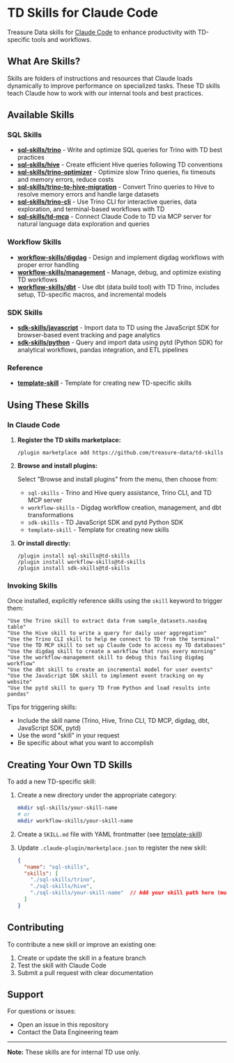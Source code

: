 # TD Skills for Claude Code

Treasure Data skills for [Claude Code](https://claude.com/claude-code) to enhance productivity with TD-specific tools and workflows.

## What Are Skills?

Skills are folders of instructions and resources that Claude loads dynamically to improve performance on specialized tasks. These TD skills teach Claude how to work with our internal tools and best practices.

## Available Skills

### SQL Skills

- **[sql-skills/trino](./sql-skills/trino)** - Write and optimize SQL queries for Trino with TD best practices
- **[sql-skills/hive](./sql-skills/hive)** - Create efficient Hive queries following TD conventions
- **[sql-skills/trino-optimizer](./sql-skills/trino-optimizer)** - Optimize slow Trino queries, fix timeouts and memory errors, reduce costs
- **[sql-skills/trino-to-hive-migration](./sql-skills/trino-to-hive-migration)** - Convert Trino queries to Hive to resolve memory errors and handle large datasets
- **[sql-skills/trino-cli](./sql-skills/trino-cli)** - Use Trino CLI for interactive queries, data exploration, and terminal-based workflows with TD
- **[sql-skills/td-mcp](./sql-skills/td-mcp)** - Connect Claude Code to TD via MCP server for natural language data exploration and queries

### Workflow Skills

- **[workflow-skills/digdag](./workflow-skills/digdag)** - Design and implement digdag workflows with proper error handling
- **[workflow-skills/management](./workflow-skills/management)** - Manage, debug, and optimize existing TD workflows
- **[workflow-skills/dbt](./workflow-skills/dbt)** - Use dbt (data build tool) with TD Trino, includes setup, TD-specific macros, and incremental models

### SDK Skills

- **[sdk-skills/javascript](./sdk-skills/javascript)** - Import data to TD using the JavaScript SDK for browser-based event tracking and page analytics
- **[sdk-skills/python](./sdk-skills/python)** - Query and import data using pytd (Python SDK) for analytical workflows, pandas integration, and ETL pipelines

### Reference

- **[template-skill](./template-skill)** - Template for creating new TD-specific skills

## Using These Skills

### In Claude Code

1. **Register the TD skills marketplace:**
   ```
   /plugin marketplace add https://github.com/treasure-data/td-skills
   ```

2. **Browse and install plugins:**

   Select "Browse and install plugins" from the menu, then choose from:
   - `sql-skills` - Trino and Hive query assistance, Trino CLI, and TD MCP server
   - `workflow-skills` - Digdag workflow creation, management, and dbt transformations
   - `sdk-skills` - TD JavaScript SDK and pytd Python SDK
   - `template-skill` - Template for creating new skills

3. **Or install directly:**
   ```
   /plugin install sql-skills@td-skills
   /plugin install workflow-skills@td-skills
   /plugin install sdk-skills@td-skills
   ```

### Invoking Skills

Once installed, explicitly reference skills using the `skill` keyword to trigger them:

```
"Use the Trino skill to extract data from sample_datasets.nasdaq table"
"Use the Hive skill to write a query for daily user aggregation"
"Use the Trino CLI skill to help me connect to TD from the terminal"
"Use the TD MCP skill to set up Claude Code to access my TD databases"
"Use the digdag skill to create a workflow that runs every morning"
"Use the workflow-management skill to debug this failing digdag workflow"
"Use the dbt skill to create an incremental model for user events"
"Use the JavaScript SDK skill to implement event tracking on my website"
"Use the pytd skill to query TD from Python and load results into pandas"
```

Tips for triggering skills:
- Include the skill name (Trino, Hive, Trino CLI, TD MCP, digdag, dbt, JavaScript SDK, pytd)
- Use the word "skill" in your request
- Be specific about what you want to accomplish

## Creating Your Own TD Skills

To add a new TD-specific skill:

1. Create a new directory under the appropriate category:
   ```bash
   mkdir sql-skills/your-skill-name
   # or
   mkdir workflow-skills/your-skill-name
   ```

2. Create a `SKILL.md` file with YAML frontmatter (see [template-skill](./template-skill/SKILL.md))

3. Update `.claude-plugin/marketplace.json` to register the new skill:
   ```json
   {
     "name": "sql-skills",
     "skills": [
       "./sql-skills/trino",
       "./sql-skills/hive",
       "./sql-skills/your-skill-name"  // Add your skill path here (must start with ./)
     ]
   }
   ```

## Contributing

To contribute a new skill or improve an existing one:

1. Create or update the skill in a feature branch
2. Test the skill with Claude Code
3. Submit a pull request with clear documentation

## Support

For questions or issues:
- Open an issue in this repository
- Contact the Data Engineering team

---

**Note:** These skills are for internal TD use only.
